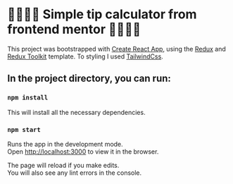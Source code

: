 # 👨🏻‍💻🧮 Simple tip calculator from frontend mentor 🧮👨🏻‍💻

This project was bootstrapped with [Create React App](https://github.com/facebook/create-react-app), using the [Redux](https://redux.js.org/) and [Redux Toolkit](https://redux-toolkit.js.org/) template. To styling I used [TailwindCss](https://tailwindcss.com/).

## In the project directory, you can run:

### `npm install`
This will install all the necessary dependencies.

### `npm start`

Runs the app in the development mode.<br />
Open [http://localhost:3000](http://localhost:3000) to view it in the browser.

The page will reload if you make edits.<br />
You will also see any lint errors in the console.
